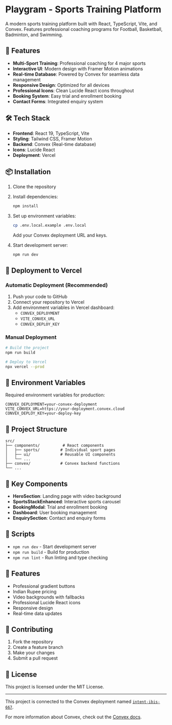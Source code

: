 # Playgram - Sports Training Platform

A modern sports training platform built with React, TypeScript, Vite, and Convex. Features professional coaching programs for Football, Basketball, Badminton, and Swimming.

## 🚀 Features

- **Multi-Sport Training**: Professional coaching for 4 major sports
- **Interactive UI**: Modern design with Framer Motion animations
- **Real-time Database**: Powered by Convex for seamless data management
- **Responsive Design**: Optimized for all devices
- **Professional Icons**: Clean Lucide React icons throughout
- **Booking System**: Easy trial and enrollment booking
- **Contact Forms**: Integrated enquiry system

## 🛠️ Tech Stack

- **Frontend**: React 19, TypeScript, Vite
- **Styling**: Tailwind CSS, Framer Motion
- **Backend**: Convex (Real-time database)
- **Icons**: Lucide React
- **Deployment**: Vercel

## 📦 Installation

1. Clone the repository
2. Install dependencies:
   ```bash
   npm install
   ```

3. Set up environment variables:
   ```bash
   cp .env.local.example .env.local
   ```
   Add your Convex deployment URL and keys.

4. Start development server:
   ```bash
   npm run dev
   ```

## 🚀 Deployment to Vercel

### Automatic Deployment (Recommended)

1. Push your code to GitHub
2. Connect your repository to Vercel
3. Add environment variables in Vercel dashboard:
   - `CONVEX_DEPLOYMENT`
   - `VITE_CONVEX_URL`
   - `CONVEX_DEPLOY_KEY`

### Manual Deployment

```bash
# Build the project
npm run build

# Deploy to Vercel
npx vercel --prod
```

## 🔧 Environment Variables

Required environment variables for production:

```env
CONVEX_DEPLOYMENT=your-convex-deployment
VITE_CONVEX_URL=https://your-deployment.convex.cloud
CONVEX_DEPLOY_KEY=your-deploy-key
```

## 📁 Project Structure

```
src/
├── components/          # React components
│   ├── sports/         # Individual sport pages
│   ├── ui/             # Reusable UI components
│   └── ...
├── convex/             # Convex backend functions
└── ...
```

## 🎨 Key Components

- **HeroSection**: Landing page with video background
- **SportsStackEnhanced**: Interactive sports carousel
- **BookingModal**: Trial and enrollment booking
- **Dashboard**: User booking management
- **EnquirySection**: Contact and enquiry forms

## 🔄 Scripts

- `npm run dev` - Start development server
- `npm run build` - Build for production
- `npm run lint` - Run linting and type checking

## 📱 Features

- Professional gradient buttons
- Indian Rupee pricing
- Video backgrounds with fallbacks
- Professional Lucide React icons
- Responsive design
- Real-time data updates

## 🤝 Contributing

1. Fork the repository
2. Create a feature branch
3. Make your changes
4. Submit a pull request

## 📄 License

This project is licensed under the MIT License.

---

This project is connected to the Convex deployment named [`intent-ibis-667`](https://dashboard.convex.dev/d/intent-ibis-667).

For more information about Convex, check out the [Convex docs](https://docs.convex.dev/).